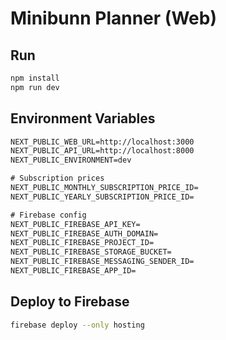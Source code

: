 # Minibunn Planner (Web)

## Run

```bash
npm install
npm run dev
```

## Environment Variables

```txt
NEXT_PUBLIC_WEB_URL=http://localhost:3000
NEXT_PUBLIC_API_URL=http://localhost:8000
NEXT_PUBLIC_ENVIRONMENT=dev

# Subscription prices
NEXT_PUBLIC_MONTHLY_SUBSCRIPTION_PRICE_ID=
NEXT_PUBLIC_YEARLY_SUBSCRIPTION_PRICE_ID=

# Firebase config
NEXT_PUBLIC_FIREBASE_API_KEY=
NEXT_PUBLIC_FIREBASE_AUTH_DOMAIN=
NEXT_PUBLIC_FIREBASE_PROJECT_ID=
NEXT_PUBLIC_FIREBASE_STORAGE_BUCKET=
NEXT_PUBLIC_FIREBASE_MESSAGING_SENDER_ID=
NEXT_PUBLIC_FIREBASE_APP_ID=
```

## Deploy to Firebase

```bash
firebase deploy --only hosting
```
